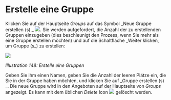 
# Erstelle eine Gruppe

Klicken Sie auf der Hauptseite _Groups_ auf das Symbol _Neue Gruppe erstellen \(s\) _ ![](../../.gitbook/assets/graphics277.png). Sie werden aufgefordert, die Anzahl der zu erstellenden Gruppen einzugeben \(dies beschleunigt den Prozess, wenn Sie mehr als eine Gruppe erstellen möchten\) und auf die Schaltfläche _Weiter klicken, um Gruppe \(s\_) zu erstellen:

![](../../.gitbook/assets/images213.png)

_Illustration 148: Erstelle eine Gruppen_

Geben Sie ihm einen Namen, geben Sie die Anzahl der leeren Plätze ein, die Sie in der Gruppe haben möchten, und klicken Sie auf _Gruppe erstellen \(s\) _. Die neue Gruppe wird in den Angeboten auf der Hauptseite von _Groups_ angezeigt. Es kann mit dem üblichen _Delete_ Icon ![](../../.gitbook/assets/graphics278.png) gelöscht werden.